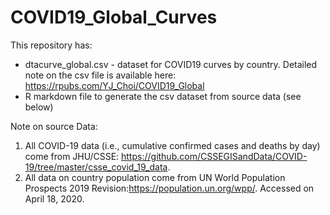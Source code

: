 # COVID19_Global_Curves
 
This repository has: 
- dtacurve_global.csv - dataset for COVID19 curves by country. Detailed note on the csv file is available here: https://rpubs.com/YJ_Choi/COVID19_Global
- R markdown file to generate the csv dataset from source data (see below)

Note on source Data: 
1. All COVID-19 data (i.e., cumulative confirmed cases and deaths by day) come from JHU/CSSE: https://github.com/CSSEGISandData/COVID-19/tree/master/csse_covid_19_data. 
2. All data on country population come from UN World Population Prospects 2019 Revision:https://population.un.org/wpp/. Accessed on April 18, 2020.
